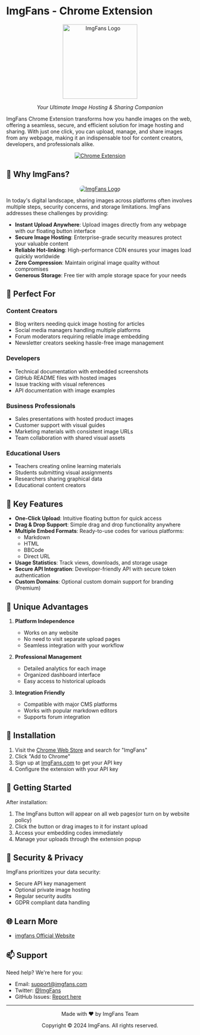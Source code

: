 # ImgFans - Chrome Extension

<div align="center">
    <img src="https://imgfans.com/_FRIFU" alt="ImgFans Logo" width="200"/>
    <p><em>Your Ultimate Image Hosting & Sharing Companion</em></p>
</div>

ImgFans Chrome Extension transforms how you handle images on the web, offering a seamless, secure, and efficient solution for image hosting and sharing. With just one click, you can upload, manage, and share images from any webpage, making it an indispensable tool for content creators, developers, and professionals alike.

<div align="center">

[![Chrome Extension](https://img.shields.io/badge/Chrome-Install%20imgfans%20Extension-blue?logo=google-chrome&style=for-the-badge)](https://chromewebstore.google.com/detail/imgfans/cpjpaapajlmhjdepjjogclacfflnkhhe)

</div>

## 🌟 Why ImgFans?

<div align="center">
    <a href="https://imgfans.com?utm=readme" target="_blank">
        <img src="https://imgfans.com/_D4x2V" alt="ImgFans Logo" style="border-radius: 10px;"/>
    </a>
</div>

In today's digital landscape, sharing images across platforms often involves multiple steps, security concerns, and storage limitations. ImgFans addresses these challenges by providing:

- **Instant Upload Anywhere**: Upload images directly from any webpage with our floating button interface
- **Secure Image Hosting**: Enterprise-grade security measures protect your valuable content
- **Reliable Hot-linking**: High-performance CDN ensures your images load quickly worldwide
- **Zero Compression**: Maintain original image quality without compromises
- **Generous Storage**: Free tier with ample storage space for your needs

## 🎯 Perfect For

### Content Creators
- Blog writers needing quick image hosting for articles
- Social media managers handling multiple platforms
- Forum moderators requiring reliable image embedding
- Newsletter creators seeking hassle-free image management

### Developers
- Technical documentation with embedded screenshots
- GitHub README files with hosted images
- Issue tracking with visual references
- API documentation with image examples

### Business Professionals
- Sales presentations with hosted product images
- Customer support with visual guides
- Marketing materials with consistent image URLs
- Team collaboration with shared visual assets

### Educational Users
- Teachers creating online learning materials
- Students submitting visual assignments
- Researchers sharing graphical data
- Educational content creators

## 🚀 Key Features

- **One-Click Upload**: Intuitive floating button for quick access
- **Drag & Drop Support**: Simple drag and drop functionality anywhere
- **Multiple Embed Formats**: Ready-to-use codes for various platforms:
  - Markdown
  - HTML
  - BBCode
  - Direct URL
- **Usage Statistics**: Track views, downloads, and storage usage
- **Secure API Integration**: Developer-friendly API with secure token authentication
- **Custom Domains**: Optional custom domain support for branding (Premium)

## 💎 Unique Advantages

1. **Platform Independence**
   - Works on any website
   - No need to visit separate upload pages
   - Seamless integration with your workflow

2. **Professional Management**
   - Detailed analytics for each image
   - Organized dashboard interface
   - Easy access to historical uploads

3. **Integration Friendly**
   - Compatible with major CMS platforms
   - Works with popular markdown editors
   - Supports forum integration

## 🔧 Installation

1. Visit the [Chrome Web Store](https://chrome.google.com/webstore) and search for "ImgFans"
2. Click "Add to Chrome"
3. Sign up at [ImgFans.com](https://imgfans.com) to get your API key
4. Configure the extension with your API key

## 🎉 Getting Started

After installation:

1. The ImgFans button will appear on all web pages(or turn on by website policy)
2. Click the button or drag images to it for instant upload
3. Access your embedding codes immediately
4. Manage your uploads through the extension popup

## 🔐 Security & Privacy

ImgFans prioritizes your data security:

- Secure API key management
- Optional private image hosting
- Regular security audits
- GDPR compliant data handling

## 🌐 Learn More

- [imgfans Official Website](https://imgfans.com)

## 📫 Support

Need help? We're here for you:

- Email: support@imgfans.com
- Twitter: [@ImgFans](https://twitter.com/imgfans)
- GitHub Issues: [Report here](https://github.com/Travisun/Imgfans-chrome-extension/issues)

---

<div align="center">
    <p>Made with ❤️ by ImgFans Team</p>
    <p>Copyright © 2024 ImgFans. All rights reserved.</p>
</div>